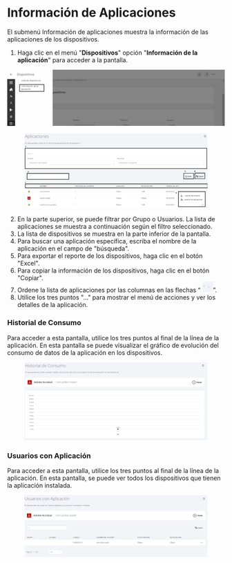 # Información de Aplicaciones

El submenú Información de aplicaciones muestra la información de las aplicaciones de los dispositivos.

1. Haga clic en el menú "**Dispositivos**" opción "**Información de la aplicación**" para acceder a la pantalla.

![](<../../.gitbook/assets/0 (25).png>)

<figure><img src="../../.gitbook/assets/Captura de tela 2024-09-09 160626.png" alt=""><figcaption></figcaption></figure>

2. En la parte superior, se puede filtrar por Grupo o Usuarios. La lista de aplicaciones se muestra a continuación según el filtro seleccionado.
3. La lista de dispositivos se muestra en la parte inferior de la pantalla.
4. Para buscar una aplicación específica, escriba el nombre de la aplicación en el campo de "búsqueda".
5. Para exportar el reporte de los dispositivos, haga clic en el botón "Excel".
6. Para copiar la información de los dispositivos, haga clic en el botón "Copiar".
7. Ordene la lista de aplicaciones por las columnas en las flechas “ ![](<../../.gitbook/assets/1 (25).png>)”.
8. Utilice los tres puntos "..." para mostrar el menú de acciones y ver los detalles de la aplicación.

### **Historial de Consumo** <a href="#e2p6xqo1hbri" id="e2p6xqo1hbri"></a>

Para acceder a esta pantalla, utilice los tres puntos al final de la línea de la aplicación. En esta pantalla se puede visualizar el gráfico de evolución del consumo de datos de la aplicación en los dispositivos.

<figure><img src="../../.gitbook/assets/image (1).png" alt=""><figcaption></figcaption></figure>

### **Usuarios con Aplicación** <a href="#dzvz1gwobjw0" id="dzvz1gwobjw0"></a>

Para acceder a esta pantalla, utilice los tres puntos al final de la línea de la aplicación. En esta pantalla, se puede ver todos los dispositivos que tienen la aplicación instalada.

<figure><img src="../../.gitbook/assets/image.png" alt=""><figcaption></figcaption></figure>
